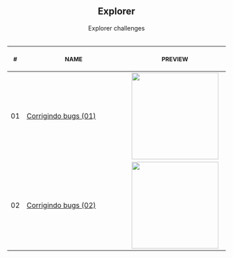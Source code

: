 
<div align="center">
  
  <h2 align="center">Explorer</h2>

</div>

<p align="center">
    Explorer challenges
    <br>
    <br>
    <table>
    <thead>
        <tr>
            <th align="center">
                <img width="20" height="1"> 
                <p>
                    <small>#</small>
                </p>
            </th>
            <th align="center">
                <img width="450" height="1"> 
                <p> 
                    <small>
                        NAME
                    </small>
                </p>
            </th>
            <th align="center">
                <img width="250" height="1">
                <p align="center"> 
                    <small>
                    PREVIEW
                    </small>
                </p>
            </th>
        </tr>
    </thead>
    <tbody>
        <tr>
            <td>01</td>
            <td><a href="Stage-02/corrigindo-bugs-(01)">Corrigindo bugs (01) </a></td>
            <td align="center">
            <a href="01"><img width="200px" src="https://i.imgur.com/BOaJdXD.png" /></a></td>
        </tr>
        <tr>
            <td>02</td>
            <td><a href="Stage-02/corrigindo-bugs-(02)">Corrigindo bugs (02)</a></td>
            <td align="center"><a href="02"><img width="200px" src="https://i.imgur.com/Vow5dDM.png" /></a></td>
        </tr>
    </tbody>
</table></p>
